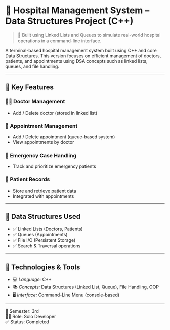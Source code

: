 # 🏥 Hospital Management System – Data Structures Project (C++)

> 🎯 Built using Linked Lists and Queues to simulate real-world hospital operations in a command-line interface.

A terminal-based hospital management system built using C++ and core Data Structures. This version focuses on efficient management of doctors, patients, and appointments using DSA concepts such as linked lists, queues, and file handling.

---

## 🔑 Key Features

### 🧑‍⚕ Doctor Management
- Add / Delete doctor (stored in linked list)

### 📅 Appointment Management
- Add / Delete appointment (queue-based system)
- View appointments by doctor

### 🚨 Emergency Case Handling
- Track and prioritize emergency patients

### 🧾 Patient Records
- Store and retrieve patient data
- Integrated with appointments

---

## 🧠 Data Structures Used

- ✅ Linked Lists (Doctors, Patients)
- ✅ Queues (Appointments)
- ✅ File I/O (Persistent Storage)
- ✅ Search & Traversal operations

---

## 🧰 Technologies & Tools

- 💻 *Language:* C++  
- 📚 *Concepts:* Data Structures (Linked List, Queue), File Handling, OOP  
- 🖥 *Interface:* Command-Line Menu (console-based)

---

📅 Semester: 3rd  
👩‍💻 Role: Solo Developer  
✅ Status: Completed
